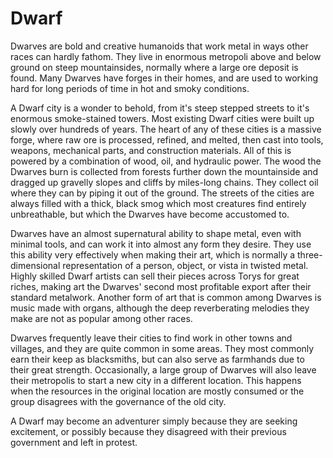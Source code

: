 # Dwarf

Dwarves are bold and creative humanoids that work metal in ways other races can hardly fathom. They live in enormous metropoli above and below ground on steep mountainsides, normally where a large ore deposit is found. Many Dwarves have forges in their homes, and are used to working hard for long periods of time in hot and smoky conditions.

A Dwarf city is a wonder to behold, from it's steep stepped streets to it's enormous smoke-stained towers. Most existing Dwarf cities were built up slowly over hundreds of years. The heart of any of these cities is a massive forge, where raw ore is processed, refined, and melted, then cast into tools, weapons, mechanical parts, and construction materials. All of this is powered by a combination of wood, oil, and hydraulic power. The wood the Dwarves burn is collected from forests further down the mountainside and dragged up gravelly slopes and cliffs by miles-long chains. They collect oil where they can by piping it out of the ground. The streets of the cities are always filled with a thick, black smog which most creatures find entirely unbreathable, but which the Dwarves have become accustomed to.

Dwarves have an almost supernatural ability to shape metal, even with minimal tools, and can work it into almost any form they desire. They use this ability very effectively when making their art, which is normally a three-dimensional representation of a person, object, or vista in twisted metal. Highly skilled Dwarf artists can sell their pieces across Torys for great riches, making art the Dwarves' second most profitable export after their standard metalwork. Another form of art that is common among Dwarves is music made with organs, although the deep reverberating melodies they make are not as popular among other races.

Dwarves frequently leave their cities to find work in other towns and villages, and they are quite common in some areas. They most commonly earn their keep as blacksmiths, but can also serve as farmhands due to their great strength. Occasionally, a large group of Dwarves will also leave their metropolis to start a new city in a different location. This happens when the resources in the original location are mostly consumed or the group disagrees with the governance of the old city.

A Dwarf may become an adventurer simply because they are seeking excitement, or possibly because they disagreed with their previous government and left in protest.
